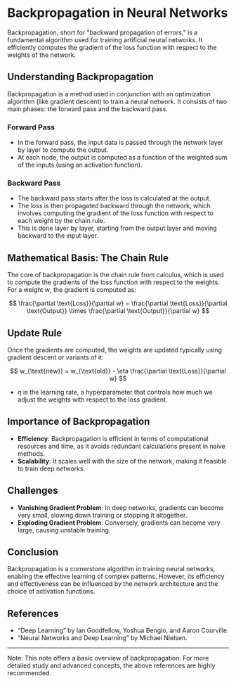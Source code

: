 # Backpropagation in Neural Networks

Backpropagation, short for "backward propagation of errors," is a fundamental algorithm used for training artificial neural networks. It efficiently computes the gradient of the loss function with respect to the weights of the network.

## Understanding Backpropagation

Backpropagation is a method used in conjunction with an optimization algorithm (like gradient descent) to train a neural network. It consists of two main phases: the forward pass and the backward pass.

### Forward Pass
- In the forward pass, the input data is passed through the network layer by layer to compute the output.
- At each node, the output is computed as a function of the weighted sum of the inputs (using an activation function).

### Backward Pass
- The backward pass starts after the loss is calculated at the output.
- The loss is then propagated backward through the network, which involves computing the gradient of the loss function with respect to each weight by the chain rule.
- This is done layer by layer, starting from the output layer and moving backward to the input layer.

## Mathematical Basis: The Chain Rule

The core of backpropagation is the chain rule from calculus, which is used to compute the gradients of the loss function with respect to the weights. For a weight $w$, the gradient is computed as:

$$ \frac{\partial \text{Loss}}{\partial w} = \frac{\partial \text{Loss}}{\partial \text{Output}} \times \frac{\partial \text{Output}}{\partial w} $$

## Update Rule

Once the gradients are computed, the weights are updated typically using gradient descent or variants of it:

$$ w_{\text{new}} = w_{\text{old}} - \eta \frac{\partial \text{Loss}}{\partial w} $$

- $\eta$ is the learning rate, a hyperparameter that controls how much we adjust the weights with respect to the loss gradient.

## Importance of Backpropagation

- **Efficiency**: Backpropagation is efficient in terms of computational resources and time, as it avoids redundant calculations present in naive methods.
- **Scalability**: It scales well with the size of the network, making it feasible to train deep networks.

## Challenges

- **Vanishing Gradient Problem**: In deep networks, gradients can become very small, slowing down training or stopping it altogether.
- **Exploding Gradient Problem**: Conversely, gradients can become very large, causing unstable training.

## Conclusion

Backpropagation is a cornerstone algorithm in training neural networks, enabling the effective learning of complex patterns. However, its efficiency and effectiveness can be influenced by the network architecture and the choice of activation functions.

## References

- “Deep Learning” by Ian Goodfellow, Yoshua Bengio, and Aaron Courville.
- “Neural Networks and Deep Learning” by Michael Nielsen.

---

Note: This note offers a basic overview of backpropagation. For more detailed study and advanced concepts, the above references are highly recommended.
